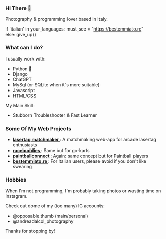 ### Hi There 👋

Photography & programming lover based in Italy.

  if 'italian' in your_languages:
      must_see = "https://bestemmiato.re"    
  else:
      give_up()

### What can I do?

I usually work with:

- Python 🐍
- Django
- ChatGPT
- MySql (or SQLite when it's more suitable)
- Javascript
- HTML/CSS

My Main Skill: 
- Stubborn Troubleshooter & Fast Learner

### Some Of My Web Projects

- **[ lasertag matchmaker ](https://laserbeam-colorado.com)**: A matchmaking web-app for arcade lasertag enthusiasts
- **[ racebuddies ](https://racebuddies.site)**: Same but for go-karts
- **[ paintballconnect ](https://paintballconnect.site)**: Again: same concept but for Paintball players
- **[ bestemmiato.re ](https://bestemmiato.re)**: For italian users, please avoid if you don't like swearing

### Hobbies

When I'm not programming, I'm probably taking photos or wasting time on Instagram.

Check out dome of my (too many) IG accounts:
- @opposable.thumb (main/personal)
- @andreadalcol_photography

Thanks for stopping by!
